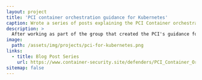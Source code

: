 ```yaml
---
layout: project
title: 'PCI container orchestration guidance for Kubernetes'
caption: Wrote a series of posts explaining the PCI Container orchestration guidance for Kubernetes
description: >
  After working as part of the group that created the PCI's guidance for Container orchestration, I wrote a series of posts explaining the guidance and how it can be implemented in Kubernetes
image: 
  path: /assets/img/projects/pci-for-kubernetes.png
links:
  - title: Blog Post Series
    url: https://www.container-security.site/defenders/PCI_Container_Orchestration_Guidance.html
sitemap: false
---
```


